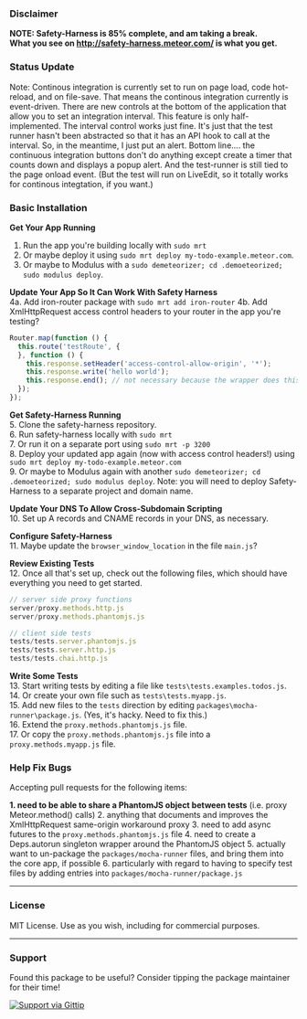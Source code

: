 ### Disclaimer

**NOTE:  Safety-Harness is 85% complete, and am taking a break.  
What you see on http://safety-harness.meteor.com/ is what you get.**


### Status Update

Note:  Continous integration is currently set to run on page load, code hot-reload, and on file-save.  That means the continous integration currently is event-driven.  There are new controls at the bottom of the application that allow you to set an integration interval.  This feature is only half-implemented.  The interval control works just fine.  It's just that the test runner hasn't been abstracted so that it has an API hook to call at the interval.  So, in the meantime, I just put an alert.  Bottom line.... the continuous integration buttons don't do anything except create a timer that counts down and displays a popup alert.  And the test-runner is still tied to the page onload event.  (But the test will run on LiveEdit, so it totally works for continous integtation, if you want.)


### Basic Installation

**Get Your App Running**  
1. Run the app you're building locally with ``sudo mrt``  
2. Or maybe deploy it using ``sudo mrt deploy my-todo-example.meteor.com``.   
3. Or maybe to Modulus with a ``sudo demeteorizer; cd .demoeteorized; sudo modulus deploy``.  

**Update Your App So It Can Work With Safety Harness**  
4a.  Add iron-router package with ``sudo mrt add iron-router``
4b.  Add XmlHttpRequest access control headers to your router in the app you're testing?
````js
Router.map(function () {
  this.route('testRoute', {
  }, function () {
    this.response.setHeader('access-control-allow-origin', '*');
    this.response.write('hello world');
    this.response.end(); // not necessary because the wrapper does this
  });
});  
````

**Get Safety-Harness Running**  
5.  Clone the safety-harness repository.  
6.  Run safety-harness locally with ``sudo mrt``  
7.  Or run it on a separate port using ``sudo mrt -p 3200``  
8.  Deploy your updated app again (now with access control headers!) using ``sudo mrt deploy my-todo-example.meteor.com``  
9.  Or maybe to Modulus again with another ``sudo demeteorizer; cd .demoeteorized; sudo modulus deploy``. Note:  you will need to deploy Safety-Harness to a separate project and domain name.

**Update Your DNS To Allow Cross-Subdomain Scripting**  
10. Set up A records and CNAME records in your DNS, as necessary.  

**Configure Safety-Harness**  
11.  Maybe update the ``browser_window_location`` in the file ``main.js``?  


**Review Existing Tests**  
12.  Once all that's set up, check out the following files, which should have everything you need to get started.
````js
// server side proxy functions
server/proxy.methods.http.js
server/proxy.methods.phantomjs.js

// client side tests
tests/tests.server.phantomjs.js
tests/tests.server.http.js
tests/tests.chai.http.js
````

**Write Some Tests**  
13.  Start writing tests by editing a file like ``tests\tests.examples.todos.js``.  
14.  Or create your own file such as ``tests\tests.myapp.js``.  
15.  Add new files to the ``tests`` direction by editing ``packages\mocha-runner\package.js``.  (Yes, it's hacky.  Need to fix this.)  
16.  Extend the ``proxy.methods.phantomjs.js`` file.  
17.  Or copy the ``proxy.methods.phantomjs.js`` file into a ``proxy.methods.myapp.js`` file.  

### Help Fix Bugs

Accepting pull requests for the following items:

**1. need to be able to share a PhantomJS object between tests** (i.e. proxy Meteor.method() calls)
2. anything that documents and improves the XmlHttpRequest same-origin workaround proxy
3. need to add async futures to the ``proxy.methods.phantomjs.js`` file
4. need to create a Deps.autorun singleton wrapper around the PhantomJS object
5. actually want to un-package the ``packages/mocha-runner`` files, and bring them into the core app, if possible
6. particularly with regard to having to specify test files by adding entries into ``packages/mocha-runner/package.js`` 


------------------------
### License

MIT License. Use as you wish, including for commercial purposes.

------------------------
### Support
Found this package to be useful?  Consider tipping the package maintainer for their time!  

[![Support via Gittip](https://raw.github.com/gittip/www.gittip.com/master/www/assets/gittip.png)](https://www.gittip.com/awatson1978/)  


